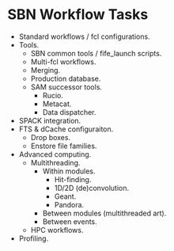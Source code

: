 # SBN Workflow Tasks

* Standard workflows / fcl configurations.
* Tools.
  * SBN common tools / fife_launch scripts.
  * Multi-fcl workflows.
  * Merging.
  * Production database.
  * SAM successor tools.
    * Rucio.
    * Metacat.
    * Data dispatcher.
* SPACK integration.
* FTS & dCache configuraiton.
  * Drop boxes.
  * Enstore file families.
* Advanced computing.
  * Multithreading.
    * Within modules.
      * Hit-finding.
      * 1D/2D (de)convolution.
      * Geant.
      * Pandora.
    * Between modules (multithreaded art).
    * Between events.
  * HPC workflows.
* Profiling.
